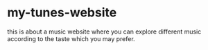# my-tunes-website
this is about a music website where you can explore different music according to the taste which you may prefer.
